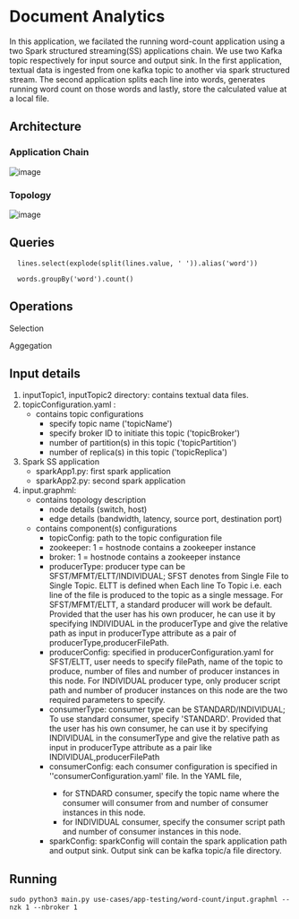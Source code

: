 # Document Analytics

In this application, we facilated the running word-count application using a two Spark structured streaming(SS) applications chain. We use two Kafka topic respectively for input source and output sink. In the first application, textual data is ingested from one kafka topic to another via spark structured stream. The second application splits each line into words, generates running word count on those words and lastly, store the calculated value at a local file.


## Architecture

### Application Chain

![image](https://user-images.githubusercontent.com/6629591/185228018-2c9f9701-ff7e-42e0-9df2-d5042b49a8bb.png)


### Topology

![image](https://user-images.githubusercontent.com/6629591/185228142-f6256cf9-4e13-4e1c-a1b6-2c137382ea83.png)


## Queries  
  
      lines.select(explode(split(lines.value, ' ')).alias('word'))
      
      words.groupBy('word').count()
  
## Operations
  
  Selection
  
  Aggegation
  
## Input details
1. inputTopic1, inputTopic2 directory: contains textual data files.
2. topicConfiguration.yaml :
   - contains topic configurations
     - specify topic name ('topicName')
     - specify broker ID to initiate this topic ('topicBroker')
     - number of partition(s) in this topic ('topicPartition')
     - number of replica(s) in this topic ('topicReplica')
3. Spark SS application
   - sparkApp1.py: first spark application
   - sparkApp2.py: second spark application
4. input.graphml:
   - contains topology description
     - node details (switch, host)
     - edge details (bandwidth, latency, source port, destination port)
   - contains component(s) configurations 
     - topicConfig: path to the topic configuration file
     - zookeeper: 1 = hostnode contains a zookeeper instance
     - broker: 1 = hostnode contains a zookeeper instance
     - producerType: producer type can be SFST/MFMT/ELTT/INDIVIDUAL; SFST denotes from Single File to Single Topic. ELTT is defined when Each line To Topic i.e. each line of the file is produced to the topic as a single message. For SFST/MFMT/ELTT, a standard producer will work be default.
     Provided that the user has his own producer, he can use it by specifying INDIVIDUAL in the producerType and give the relative path as input in producerType attribute as a pair of producerType,producerFilePath.
     - producerConfig: specified in producerConfiguration.yaml
          for SFST/ELTT, user needs to specify filePath, name of the topic to produce, number of files and number of producer instances in this node. For INDIVIDUAL producer type, only producer script path and number of producer instances on this node are the two required parameters to specify.
     - consumerType: consumer type can be STANDARD/INDIVIDUAL; To use standard consumer, specify 'STANDARD'. Provided that the user has his own consumer, he can use it by specifying INDIVIDUAL in the consumerType and give the relative path as input in producerType attribute as a pair like INDIVIDUAL,producerFilePath
     - consumerConfig: each consumer configuration is specified in ''consumerConfiguration<HostID>.yaml' file. In the YAML file, 
       - for STNDARD consumer, specify the topic name where the consumer will consumer from and number of consumer instances in this node.
       - for INDIVIDUAL consumer, specify the consumer script path and number of consumer instances in this node.
     - sparkConfig: sparkConfig will contain the spark application path and output sink. Output sink can be kafka topic/a file directory.
 
## Running
   
 ```sudo python3 main.py use-cases/app-testing/word-count/input.graphml --nzk 1 --nbroker 1```


<!-- command to run the temporary configuration:
sudo python3 main.py use-cases/app-testing/word-count/input-temp.graphml --nzk 1 --nbroker 4 -->